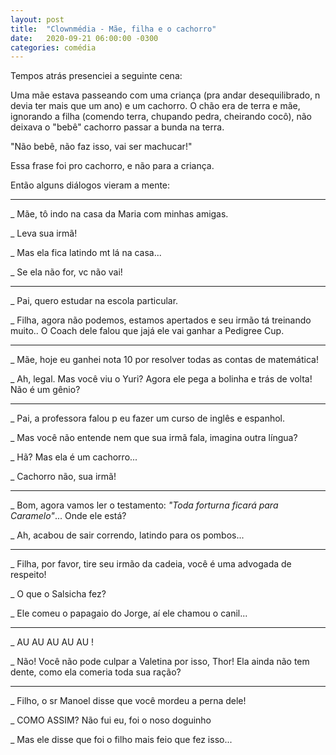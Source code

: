 ```yaml
---
layout: post
title:  "Clownmédia - Mãe, filha e o cachorro"
date:   2020-09-21 06:00:00 -0300
categories: comédia
---
```


Tempos atrás presenciei a seguinte cena:

Uma mãe estava passeando com uma criança (pra andar desequilibrado, n devia ter mais que um ano) e um cachorro. O chão era de terra e mãe, ignorando a filha (comendo terra, chupando pedra, cheirando cocô), não deixava o "bebê" cachorro passar a bunda na terra.

"Não bebê, não faz isso, vai ser machucar!"

Essa frase foi pro cachorro, e não para a criança.

Então alguns diálogos vieram a mente:

------------------------

_ Mãe, tô indo na casa da Maria com minhas amigas.

_ Leva sua irmã!

_ Mas ela fica latindo mt lá na casa...

_ Se ela não for, vc não vai!

-------------------------

_ Pai, quero estudar na escola particular.

_ Filha, agora não podemos, estamos apertados e seu irmão tá treinando muito.. O Coach dele falou que jajá ele vai ganhar a Pedigree Cup.

-------------------------

_ Mãe, hoje eu ganhei nota 10 por resolver todas as contas de matemática!

_ Ah, legal. Mas você viu o Yuri? Agora ele pega a bolinha e trás de volta! Não é um gênio?

-------------------------

_ Pai, a professora falou p eu fazer um curso de inglês e espanhol.

_ Mas você não entende nem que sua irmã fala, imagina outra língua?

_ Hã? Mas ela é um cachorro...

_ Cachorro não, sua irmã!

-------------------------

_ Bom, agora vamos ler o testamento: *"Toda forturna ficará para Caramelo"*... Onde ele está?

_ Ah, acabou de sair correndo, latindo para os pombos...

-------------------------

_ Filha, por favor, tire seu irmão da cadeia, você é uma advogada de respeito!

_ O que o Salsicha fez?

_ Ele comeu o papagaio do Jorge, aí ele chamou o canil...

-------------------------

_ AU AU AU AU AU !

_ Não! Você não pode culpar a Valetina por isso, Thor! Ela ainda não tem dente, como ela comeria toda sua ração?

-------------------------

_ Filho, o sr Manoel disse que você mordeu a perna dele!

_ COMO ASSIM? Não fui eu, foi o noso doguinho

_ Mas ele disse que foi o filho mais feio que fez isso...